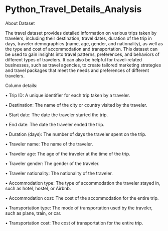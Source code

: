 # Python_Travel_Details_Analysis

About Dataset 

 

The travel dataset provides detailed information on various trips taken by travelers, including their destination, travel dates, duration of the trip in days, traveler demographics (name, age, gender, and nationality), as well as the type and cost of accommodation and transportation. This dataset can be used to gain insights into travel patterns, preferences, and behaviors of different types of travelers. It can also be helpful for travel-related businesses, such as travel agencies, to create tailored marketing strategies and travel packages that meet the needs and preferences of different travelers. 

Column details: 

 

• Trip ID: A unique identifier for each trip taken by a traveler. 

• Destination: The name of the city or country visited by the traveler. 

• Start date: The date the traveler started the trip. 

• End date: The date the traveler ended the trip. 

• Duration (days): The number of days the traveler spent on the trip. 

• Traveler name: The name of the traveler. 

• Traveler age: The age of the traveler at the time of the trip. 

• Traveler gender: The gender of the traveler. 

• Traveler nationality: The nationality of the traveler. 

• Accommodation type: The type of accommodation the traveler stayed in, such as hotel, hostel, or Airbnb. 

• Accommodation cost: The cost of the accommodation for the entire trip. 

• Transportation type: The mode of transportation used by the traveler, such as plane, train, or car. 

• Transportation cost: The cost of transportation for the entire trip. 


 
